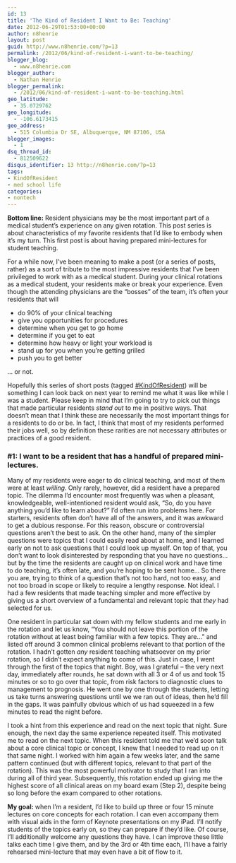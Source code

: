 ```yaml
---
id: 13
title: 'The Kind of Resident I Want to Be: Teaching'
date: 2012-06-29T01:53:00+00:00
author: n8henrie
layout: post
guid: http://www.n8henrie.com/?p=13
permalink: /2012/06/kind-of-resident-i-want-to-be-teaching/
blogger_blog:
  - www.n8henrie.com
blogger_author:
  - Nathan Henrie
blogger_permalink:
  - /2012/06/kind-of-resident-i-want-to-be-teaching.html
geo_latitude:
  - 35.0729762
geo_longitude:
  - -106.6173415
geo_address:
  - 515 Columbia Dr SE, Albuquerque, NM 87106, USA
blogger_images:
  - 1
dsq_thread_id:
  - 812509622
disqus_identifier: 13 http://n8henrie.com/?p=13
tags:
- KindOfResident
- med school life
categories:
- nontech
---
```

**Bottom line:** Resident physicians may be the most important part of a medical student’s experience on any given rotation. This post series is about characteristics of my favorite residents that I’d like to embody when it’s my turn. This first post is about having prepared mini-lectures for student teaching.

<!--more-->

For a while now, I’ve been meaning to make a post (or a series of posts, rather) as a sort of tribute to the most impressive residents that I’ve been privileged to work with as a medical student. During your clinical rotations as a medical student, your residents make or break your experience. Even though the attending physicians are the “bosses” of the team, it’s often your residents that will 

  * do 90% of your clinical teaching
  * give you opportunities for procedures
  * determine when you get to go home
  * determine if you get to eat
  * determine how heavy or light your workload is
  * stand up for you when you’re getting grilled
  * push you to get better

… or not.

Hopefully this series of short posts (tagged [#KindOfResident](http://www.n8henrie.com/search/label/KindOfResident "Kind of Resident Post Series")) will be something I can look back on next year to remind me what it was like while I was a student. Please keep in mind that I’m going to try to pick out things that made particular residents _stand out_ to me in positive ways. That doesn’t mean that I think these are necessarily the most important things for a residents to do or be. In fact, I think that most of my residents performed their jobs well, so by definition these rarities are not necessary attributes or practices of a good resident.

### #1: I want to be a resident that has a handful of prepared mini-lectures.

Many of my residents were eager to do clinical teaching, and most of them were at least _willing._ Only rarely, however, did a resident have a prepared topic. The dilemma I’d encounter most frequently was when a pleasant, knowledgeable, well-intentioned resident would ask, “So, do you have anything you’d like to learn about?” I’d often run into problems here. For starters, residents often don’t have all of the answers, and it was awkward to get a dubious response. For this reason, obscure or controversial questions aren’t the best to ask. On the other hand, many of the simpler questions were topics that I could easily read about at home, and I learned early on not to ask questions that I could look up myself. On top of that, you don’t want to look disinterested by responding that you have no questions… but by the time the residents are caught up on clinical work and have time to do teaching, it’s often late, and you’re hoping to be sent home… So there you are, trying to think of a question that’s not too hard, not too easy, and not too broad in scope or likely to require a lengthy response. Not ideal. I had a few residents that made teaching simpler and more effective by giving us a short overview of a fundamental and relevant topic that _they_ had selected for us.

One resident in particular sat down with my fellow students and me early in the rotation and let us know, “You should not leave this portion of the rotation without at least being familiar with a few topics. They are…” and listed off around 3 common clinical problems relevant to that portion of the rotation. I hadn’t gotten _any_ resident teaching whatsoever on my prior rotation, so I didn’t expect anything to come of this. Just in case, I went through the first of the topics that night. Boy, was I grateful – the very next day, immediately after rounds, he sat down with all 3 or 4 of us and took 15 minutes or so to go over that topic, from risk factors to diagnostic clues to management to prognosis. He went one by one through the students, letting us take turns answering questions until we we ran out of ideas, then he’d fill in the gaps. It was painfully obvious which of us had squeezed in a few minutes to read the night before.

I took a hint from this experience and read on the next topic that night. Sure enough, the next day the same experience repeated itself. This motivated me to read on the next topic. When this resident told me that we’d soon talk about a core clinical topic or concept, I knew that I needed to read up on it that same night. I worked with him again a few weeks later, and the same pattern continued (but with different topics, relevant to that part of the rotation). This was the most powerful motivator to study that I ran into during all of third year. Subsequently, this rotation ended up giving me the highest score of all clinical areas on my board exam (Step 2), despite being so long before the exam compared to other rotations.

**My goal:** when I’m a resident, I’d like to build up three or four 15 minute lectures on core concepts for each rotation. I can even accompany them with visual aids in the form of Keynote presentations on my iPad. I’ll notify students of the topics early on, so they can prepare if they’d like. Of course, I’ll additionally welcome any questions they have. I can improve these little talks each time I give them, and by the 3rd or 4th time each, I’ll have a fairly rehearsed mini-lecture that may even have a bit of flow to it.

<div>
</div>